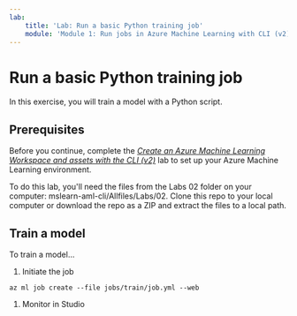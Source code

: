 ```yaml
---
lab:
    title: 'Lab: Run a basic Python training job'
    module: 'Module 1: Run jobs in Azure Machine Learning with CLI (v2)'
---
```


# Run a basic Python training job

In this exercise, you will train a model with a Python script.

## Prerequisites

Before you continue, complete the [*Create an Azure Machine Learning Workspace and assets with the CLI (v2)*](Instructions/Labs/01-create-workspace.md) lab to set up your Azure Machine Learning environment.

To do this lab, you'll need the files from the Labs 02 folder on your computer: mslearn-aml-cli/Allfiles/Labs/02. Clone this repo to your local computer or download the repo as a ZIP and extract the files to a local path.

## Train a model

To train a model...

1. Initiate the job

```azurecli
az ml job create --file jobs/train/job.yml --web
```

1. Monitor in Studio
